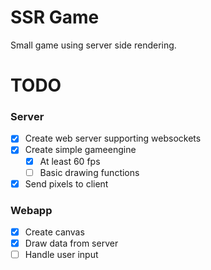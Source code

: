 # SSR Game
Small game using server side rendering.

# TODO

### Server
- [x] Create web server supporting websockets
- [x] Create simple gameengine
  - [x] At least 60 fps
  - [ ] Basic drawing functions
- [x] Send pixels to client

### Webapp
- [x] Create canvas
- [x] Draw data from server 
- [ ] Handle user input
